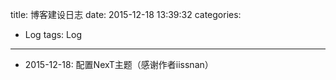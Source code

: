 title: 博客建设日志
date: 2015-12-18 13:39:32
categories:
- Log
tags: Log
---

+ 2015-12-18: 配置NexT主题（感谢作者iissnan）
